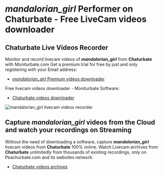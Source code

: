 # _mandalorian_girl_ Performer on Chaturbate - Free LiveCam videos downloader

## Chaturbate Live Videos Recorder

Monitor and record livecam videos of **_mandalorian_girl_** from **Chaturbate** with Moniturbate.com
Get a premium trial for free by just and only registering with your Email address:
* [_mandalorian_girl_ Premium videos downloader](https://moniturbate.com/request-demo-licence-key.html)

Free livecam videos downloader - Moniturbate Software:
* [Chaturbate videos downloader](https://moniturbate.com/moniturbate-download-software.html)

![_mandalorian_girl_ livecam videos recorder](https://peachurnet.com/templates/moniturbate-software.png)


## Capture _mandalorian_girl_ videos from the Cloud and watch your recordings on Streaming

Without the need of downloading a software, capture **_mandalorian_girl_** livecam videos from **Chaturbate** 100% online.
Watch Livecam archives from **Chaturbate** unlimitedly from thousands of existing recordings, only on Peachurbate.com and its websites network:
* [Chaturbate videos archives](https://peachurnet.com/)